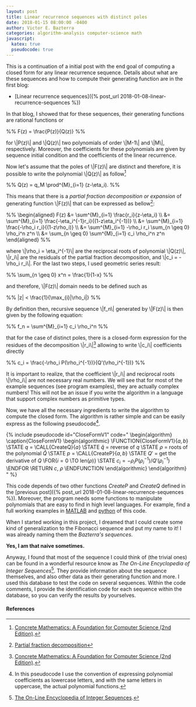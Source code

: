 ```yaml
---
layout: post
title: Linear recurrence sequences with distinct poles
date: 2018-01-15 08:00:00 -0400
author: Victor E. Bazterra
categories: algorithm-analysis computer-science math
javascript:
  katex: true
  pseudocode: true
---
```


This is a continuation of a initial post with the end goal of computing a closed form for any linear recurrence sequence. Details about what are these sequences and how to compute their generating function are in the first blog:

* [Linear recurrence sequences]({% post_url 2018-01-08-linear-recurrence-sequences %})

In that blog, I showed that for these sequences, their generating functions are rational functions or

<p>%%
F(z) = \frac{P(z)}{Q(z)}
%%</p>

for \\|P(z)\\| and \\|Q(z)\\| two polynomials of order \\|M-1\\| and \\|M\\|, respectively. Moreover, the coefficients for these polynomials are given by sequence initial condition and the coefficients of the linear recurrence.

Now let's assume that the poles of \\|F(z)\\| are distinct and therefore, it is possible to write the polynomial \\|Q(z)\\| as follow[^1]

<p>%%
Q(z) = q_M \prod^{M}_{i=1} (z-\eta_i).
%%</p>

This means that there is a *partial fraction decomposition or expansion* of generating function \\|F(z)\\| that can be expressed as bellow[^2]:

<p>%%
\begin{aligned}
F(z) &= \sum^{M}_{i=1} \frac{r_i}{z-\eta_i} \\
     &= \sum^{M}_{i=1} \frac{-\eta_i^{-1}r_i}{(1-z\eta_i^{-1})} \\
     &= \sum^{M}_{i=1} \frac{-\rho_i r_i}{(1-z\rho_i)} \\
     &= \sum^{M}_{i=1} -\rho_i r_i \sum_{n \geq 0} \rho_i^n z^n \\
     &= \sum_{n \geq 0} \sum^{M}_{i=1} c_i \rho_i^n z^n
\end{aligned}
%%</p>

where \\|\rho_i = \eta_i^{-1}\\| are the reciprocal roots of polynomial \\|Q(z)\\|, \\|r_i\\| are the residuals of the partial fraction decomposition, and \\|c_i = -\rho_i r_i\\|. For the last two steps, I used geometric series result:

<p>%%
\sum_{n \geq 0} x^n = \frac{1}{1-x}
%%</p>

and therefore, \\|F(z)\\| domain needs to be defined such as

<p>%%
|z| < \frac{1}{\max_{i}|\rho_i|}
%%</p>

By definition then, recursive sequence \\|f_n\\| generated by \\|F(z)\\| is then given by the following equation:

<p>%%
f_n = \sum^{M}_{i=1} c_i \rho_i^n
%%</p>

that for the case of distinct poles, there is a closed-form expression for the residues of the decomposition \\|r_i\\|[^1] allowing to write \\|c_i\\| coefficients directly

<p>%%
c_i = \frac{-\rho_i P(\rho_i^{-1})}{Q'(\rho_i^{-1})}
%%</p>

It is important to realize, that the coefficient \\|r_i\\| and reciprocal roots \\|\rho_i\\| are not necessary real numbers. We will see that for most of the example sequences (see program examples), they are actually complex numbers! This will not be an issue if you write the algorithm in a language that support complex numbers as primitive types.

Now, we have all the necessary ingredients to write the algorithm to compute the closed form. The algorithm is rather simple and can be easily express as the following pseudocode[^3].

{% include pseudocode id="CloseFormV1" code="
\begin{algorithm}
\caption{CloseFormV1}
\begin{algorithmic}
\FUNCTION{CloseFormV1}{$a,b$}
    \STATE $q$ = \CALL{CreateQ}{$a$}
    \STATE $\hat{q}$ = reverse of $q$
    \STATE $\rho$ = roots of the polynomial $\hat{Q}$
    \STATE $p$ = \CALL{CreateP}{$a,b$}
    \STATE $Q'$ = get the derivative of $Q$
    \FOR{$i = 0$ \TO len($\rho$)}
        \STATE $c_i = -\rho_i P(\rho^{-1}_i)/Q'(\rho^{-1}_i)$
    \ENDFOR
    \RETURN $c$, $\rho$
\ENDFUNCTION
\end{algorithmic}
\end{algorithm}
" %}

This code depends of two other functions *CreateP* and *CreateQ* defined in the [previous post]({% post_url 2018-01-08-linear-recurrence-sequences %}). Moreover, the program needs some functions to manipulate polynomials that are easy to find in high level languages. For example, find a full working examples in [MATLAB](https://github.com/baites/examples/blob/master/algorithms/matlab/DistinctPolesLinearRecurrenceCloseForm.m) and [python](https://github.com/baites/examples/blob/master/algorithms/python/DistinctPolesLinearRecurrenceCloseForm.py) of this code.

When I started working in this project, I dreamed that I could create some kind of generalization to the Fibonacci sequence and put my name to it! I was already naming them the *Bazterra's sequences*.

**Yes, I am that naive sometimes.**

Anyway, I found that most of the sequence I could think of (the trivial ones) can be found in a wonderful resource know as *The On-Line Encyclopedia of Integer Sequences*[^4]. They provide information about the sequence themselves, and also other data as their generating function and more. I used this database to test the code on several sequences. Within the code comments, I provide the identification code for each sequence within the database, so you can verify the results by yourselves.

#### References ####

[^1]: [Concrete Mathematics: A Foundation for Computer Science (2nd Edition)](https://www.amazon.com/Concrete-Mathematics-Foundation-Computer-Science/dp/0201558025).

[^2]: [Partial fraction decomposition](https://en.wikipedia.org/wiki/Partial_fraction_decomposition)

[^3]: In this pseudocode I use the convention of expressing polynomial  coefficients as lowercase letters, and with the same letters in uppercase, the actual polynomial functions.

[^4]: [The On-Line Encyclopedia of Integer Sequences](https://oeis.org/).
